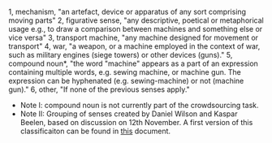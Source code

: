 1,	mechanism,	"an artefact, device or apparatus of any sort comprising moving parts"
2,	figurative sense,	"any descriptive, poetical or metaphorical usage e.g., to draw a comparison between machines and something else or vice versa"
3,	transport machine,	"any machine designed for movement or transport"
4,	war,	"a weapon, or a machine employed in the context of war, such as military engines (siege towers) or other devices (guns)."
5,	compound noun*,	"the word "machine" appears as a part of an expression containing multiple words, e.g. sewing machine, or machine gun. The expression can be hyphenated (e.g. sewing-machine) or not (machine gun)."
6,	other,	"If none of the previous senses apply."

* Note I: compound noun is not currently part of the crowdsourcing task.
* Note II: Grouping of senses created by Daniel Wilson and Kaspar Beelen, based on discussion on 12th November. A first version of this classificaiton can be found in [this](https://docs.google.com/spreadsheets/d/1r_4Ttre5I9-P7yY1d7u1f6_i5RJ76EHzHqiPRTd4uC4/edit?usp=sharing) document.
